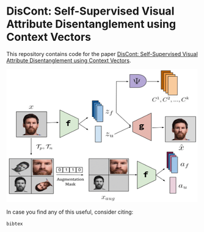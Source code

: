 # DisCont: Self-Supervised Visual Attribute Disentanglement using Context Vectors

This repository contains code for the paper <a href="">DisCont: Self-Supervised Visual Attribute Disentanglement using Context Vectors</a>.

<img src="figure-1.png" width="500" height="350">

In case you find any of this useful, consider citing:
```
bibtex
```

